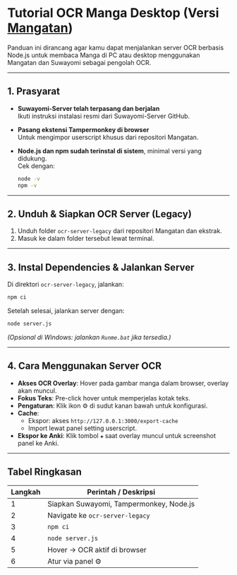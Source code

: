 # Tutorial OCR Manga Desktop (Versi [Mangatan](https://github.com/kaihouguide/Mangatan?tab=readme-ov-file#-for-pcdesktop-nodejs))

Panduan ini dirancang agar kamu dapat menjalankan server OCR berbasis Node.js untuk membaca Manga di PC atau desktop menggunakan Mangatan dan Suwayomi sebagai pengolah OCR.

---

## 1. Prasyarat

- **Suwayomi-Server telah terpasang dan berjalan**  
  Ikuti instruksi instalasi resmi dari Suwayomi-Server GitHub.

- **Pasang ekstensi Tampermonkey di browser**  
  Untuk mengimpor userscript khusus dari repositori Mangatan.

- **Node.js dan npm sudah terinstal di sistem**, minimal versi yang didukung.  
  Cek dengan:
  ```bash
  node -v
  npm -v
  ```

---

## 2. Unduh & Siapkan OCR Server (Legacy)

1. Unduh folder `ocr-server-legacy` dari repositori Mangatan dan ekstrak.  
2. Masuk ke dalam folder tersebut lewat terminal.

---

## 3. Instal Dependencies & Jalankan Server

Di direktori `ocr-server-legacy`, jalankan:
```bash
npm ci
```

Setelah selesai, jalankan server dengan:
```bash
node server.js
```
*(Opsional di Windows: jalankan `Runme.bat` jika tersedia.)*

---

## 4. Cara Menggunakan Server OCR

- **Akses OCR Overlay**: Hover pada gambar manga dalam browser, overlay akan muncul.
- **Fokus Teks**: Pre-click hover untuk memperjelas kotak teks.
- **Pengaturan**: Klik ikon ⚙️ di sudut kanan bawah untuk konfigurasi.
- **Cache**:  
  - Ekspor: akses `http://127.0.0.1:3000/export-cache`  
  - Import lewat panel setting userscript.
- **Ekspor ke Anki**: Klik tombol `✚` saat overlay muncul untuk screenshot panel ke Anki.

---

## Tabel Ringkasan

| Langkah | Perintah / Deskripsi            |
|---------|---------------------------------|
| 1       | Siapkan Suwayomi, Tampermonkey, Node.js |
| 2       | Navigate ke `ocr-server-legacy` |
| 3       | `npm ci`                        |
| 4       | `node server.js`                |
| 5       | Hover → OCR aktif di browser    |
| 6       | Atur via panel ⚙️               |
